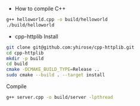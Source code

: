 * How to compile C++
```bash
g++ helloworld.cpp -o build/helloworld
./build/helloworld
```
* cpp-httplib
Install 
```bash
git clone git@github.com:yhirose/cpp-httplib.git
cd cpp-httplib
mkdir -p build
cd build
cmake -DCMAKE_BUILD_TYPE=Release ..
sudo cmake --build . --target install
```
Compile
```bash
g++ server.cpp -o build/server -lpthread
```